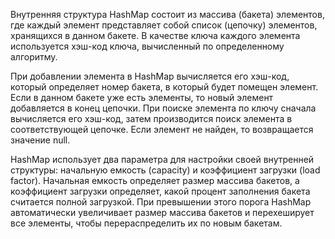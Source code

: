 Внутренняя структура HashMap состоит из массива (бакета) элементов, где каждый элемент представляет собой список (цепочку) элементов, хранящихся в данном бакете. В качестве ключа каждого элемента используется хэш-код ключа, вычисленный по определенному алгоритму.

При добавлении элемента в HashMap вычисляется его хэш-код, который определяет номер бакета, в который будет помещен элемент. Если в данном бакете уже есть элементы, то новый элемент добавляется в конец цепочки. При поиске элемента по ключу сначала вычисляется его хэш-код, затем производится поиск элемента в соответствующей цепочке. Если элемент не найден, то возвращается значение null.

HashMap использует два параметра для настройки своей внутренней структуры: начальную емкость (capacity) и коэффициент загрузки (load factor). Начальная емкость определяет размер массива бакетов, а коэффициент загрузки определяет, какой процент заполнения бакета считается полной загрузкой. При превышении этого порога HashMap автоматически увеличивает размер массива бакетов и перехеширует все элементы, чтобы перераспределить их по новым бакетам.